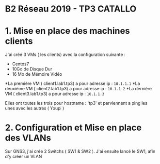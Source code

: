 # B2 Réseau 2019 - TP3 CATALLO 

# 1. Mise en place des machines clients 

J'ai créé 3 VMs ( les clients) avec la configuration suivante : 

* Centos7 
* 10Go de Disque Dur
* 16 Mo de Mémoire Vidéo 

*La première VM ( client1.lab1.tp3) a pour adresse ip : `10.1.1.1`
*La deuxième VM ( client2.lab1.tp3) a pour adresse ip : `10.1.1.2`
*La dernière VM ( client3.lab1.tp3) a pour adresse ip : `10.1.1.3`

Elles ont toutes les trois pour hostname : 'tp3' et parviennent a ping les unes avec les autres ( Youpi ) 

# 2. Configuration et Mise en  place des VLANs 

Sur GNS3, j'ai crée 2 Switchs ( SW1 & SW2 ). J'ai ensuite lancé le SW1, afin d'y créer un VLAN




